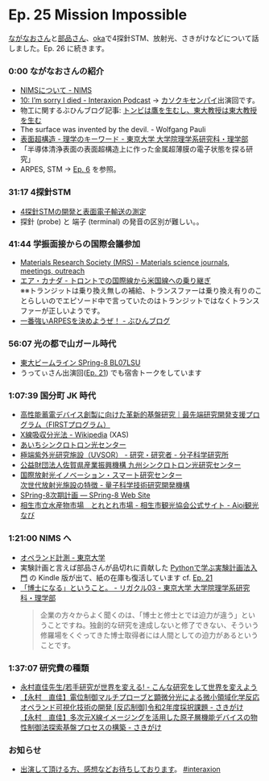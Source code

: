 # Ep. 25 Mission Impossible

[ながなおさん](https://twitter.com/naganao)と[部品さん](https://twitter.com/tjmlab)、[oka](https://twitter.com/nowohyeah)で4探針STM、放射光、さきがけなどについて話しました。Ep. 26 に続きます。

### 0:00 ながなおさんの紹介

- [NIMSについて - NIMS](https://www.nims.go.jp/nims/)
- [10: I’m sorry I died - Interaxion Podcast](https://interaxion-podcast.github.io/10) → [カソクキセンパイ](https://twitter.com/AccSempai)出演回です。
- 物工に関するぶひんブログ記事: [トンビは鷹を生むし、東大教授は東大教授を生む](https://buhin-blog.blogspot.com/2020/10/blog-post.html)
- The surface was invented by the devil.  - Wolfgang Pauli
- [表面超構造 - 理学のキーワード - 東京大学 大学院理学系研究科・理学部](https://www.s.u-tokyo.ac.jp/ja/story/newsletter/keywords/26/03.html)
- 「半導体清浄表面の表面超構造上に作った金属超薄膜の電子状態を探る研究」
- ARPES, STM → [Ep. 6](https://interaxion-podcast.github.io/6) を参照。

### 31:17 4探針STM

- [4探針STMの開発と表面電子輸送の測定](https://www.jstage.jst.go.jp/article/kenbikyo1950/38/1/38_1_36/_article/-char/ja)
- 探針 (probe) と 端子 (terminal) の発音の区別が難しい。。

### 41:44 学振面接からの国際会議参加

- [Materials Research Society (MRS) - Materials science journals, meetings, outreach](https://www.mrs.org/home)
- [エア・カナダ - トロントでの国際線から米国線への乗り継ぎ](https://www.aircanada.com/jp/ja/aco/home/fly/at-the-airport/airport-information/toronto-pearson-international-airport/int-us.html)  
  ※※トランジットは乗り換え無しの補給、トランスファーは乗り換え有りのことらしいのでエピソード中で言っていたのはトランジットではなくトランスファーが正しいようです。
- [一番強いARPESを決めようぜ！ - ぶひんブログ](http://buhin-blog.blogspot.com/2020/05/arpes.html)

### 56:07 光の都で山ガール時代

- [東大ビームライン SPring-8 BL07LSU](https://www.issp.u-tokyo.ac.jp/labs/sor/HP_harima/harima_new/)
- うってぃさん出演回([Ep. 21](https://interaxion-podcast.github.io/21)) でも宿舎トークをしています

### 1:07:39 国分町 JK 時代

- [高性能蓄電デバイス創製に向けた革新的基盤研究｜最先端研究開発支援プログラム（FIRSTプログラム）](http://park.itc.u-tokyo.ac.jp/mizuno/first/)
- [X線吸収分光法 - Wikipedia](https://ja.wikipedia.org/wiki/X%E7%B7%9A%E5%90%B8%E5%8F%8E%E5%88%86%E5%85%89%E6%B3%95) (XAS)
- [あいちシンクロトロン光センター](https://www.aichisr.jp/)
- [極端紫外光研究施設（UVSOR） - 研究・研究者 - 分子科学研究所](https://www.ims.ac.jp/research/uvsor.html)
- [公益財団法人佐賀県産業振興機構 九州シンクロトロン光研究センター](http://www.saga-ls.jp/main/#gsc.tab=0)
- [国際放射光イノベーション・スマート研究センター](http://www.sris.tohoku.ac.jp/)  
  [次世代放射光施設の特徴 - 量子科学技術研究開発機構](https://www.qst.go.jp/site/3gev/41110.html)
- [SPring-8次期計画 — SPring-8 Web Site](http://www.spring8.or.jp/ja/about_us/whats_sp8/spring-8_II/)
- [相生市立水産物市場　とれとれ市場 - 相生市観光協会公式サイト - Aioi観光なび](https://aioi.in/specialty/%E7%9B%B8%E7%94%9F%E5%B8%82%E7%AB%8B%E6%B0%B4%E7%94%A3%E7%89%A9%E5%B8%82%E5%A0%B4%E3%80%80%E3%81%A8%E3%82%8C%E3%81%A8%E3%82%8C%E5%B8%82%E5%A0%B4/)

### 1:21:00 NIMS へ

- [オペランド計測 - 東京大学](https://www.u-tokyo.ac.jp/adm/fsi/ja/projects/sdgs/projects_00094.html)
- 実験計画と言えば部品さんが品切れに貢献した [Pythonで学ぶ実験計画法入門](https://amzn.to/3D3B9TS) の Kindle 版が出て、紙の在庫も復活しています cf. [Ep. 21](https://interaxion-podcast.github.io/21)
- [「博士になる」ということ。 - リガクル03 - 東京大学 大学院理学系研究科・理学部](https://www.s.u-tokyo.ac.jp/ja/story/rigakuru/03/doctor/)  
  >企業の方々からよく聞くのは、「博士と修士とでは迫力が違う」ということですね。独創的な研究を達成しないと修了できない、そういう修羅場をくぐってきた博士取得者には人間としての迫力があるということです。

### 1:37:07 研究費の種類

- [永村直佳先生/若手研究が世界を変える! - こんな研究をして世界を変えよう](https://www.sekaiwokaeyo.com/wakate/s2257/)
- [【永村　直佳】電位制御マルチプローブと顕微分光による微小領域化学反応オペランド可視化技術の開発 [反応制御]令和2年度採択課題 - さきがけ](https://www.jst.go.jp/kisoken/presto/project/1112084/1112084_2020.html#fbd9f0e5f59d853ba2d19da3094a0cb9)  
[【永村　直佳】多次元X線イメージングを活用した原子層機能デバイスの物性制御法探索基盤プロセスの構築 - さきがけ](https://www.jst.go.jp/kisoken/presto/project/1112073/1112073_38.html)

### お知らせ

- [出演して頂ける方、感想などお待ちしております](https://interaxion-podcast.github.io/feedback/)。 [#interaxion](https://twitter.com/hashtag/interaxion)
